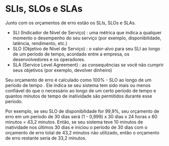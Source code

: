 # SLIs, SLOs e SLAs

Junto com os orçamentos de erro estão os SLIs, SLOs e SLAs.

- SLI (Indicador de Nível de Serviço) : uma métrica que indica a qualquer momento o desempenho do seu serviço (por exemplo, disponibilidade, latência, rendimento, etc.)
- SLO (Objetivo de Nível de Serviço) : o valor-alvo para seu SLI ao longo de um período de tempo, acordado entre a empresa, os desenvolvedores e os operadores.
- SLA (Service Level Agreement) : as consequências se você não cumprir seus objetivos (por exemplo, devolver dinheiro)

Seu orçamento de erro é calculado como 100% - SLO ao longo de um período de tempo . Ele indica se seu sistema tem sido mais ou menos confiável do que o necessário ao longo de um certo período de tempo e quantos minutos de tempo de inatividade são permitidos durante esse período. 

Por exemplo, se seu SLO de disponibilidade for 99,9%, seu orçamento de erro em um período de 30 dias será (1 - 0,999) x 30 dias x 24 horas x 60 minutos = 43,2 minutos. Então, se seu sistema teve 10 minutos de inatividade nos últimos 30 dias e iniciou o período de 30 dias com o orçamento de erro total de 43,2 minutos não utilizado, então o orçamento de erro restante seria de 33,2 minutos.
